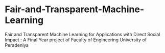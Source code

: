 # Fair-and-Transparent-Machine-Learning
Fair and Transparent Machine Learning for Applications with Direct Social Impact : A Final Year project of Faculty of Engineering University of Peradeniya 

